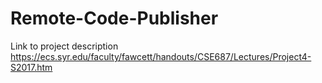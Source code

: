 # Remote-Code-Publisher
Link to project description
https://ecs.syr.edu/faculty/fawcett/handouts/CSE687/Lectures/Project4-S2017.htm

